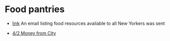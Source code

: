 # Food pantries

* [link](/College/4-6-food-pantry) An email listing  food resources available to all New Yorkers was sent

* [4/2 Money from City](https://spectrumlocalnews.com/nys/hudson-valley/news/2020/04/01/city-council-to-address-hunger-by-giving-money-to-cuny-students-in-need)
